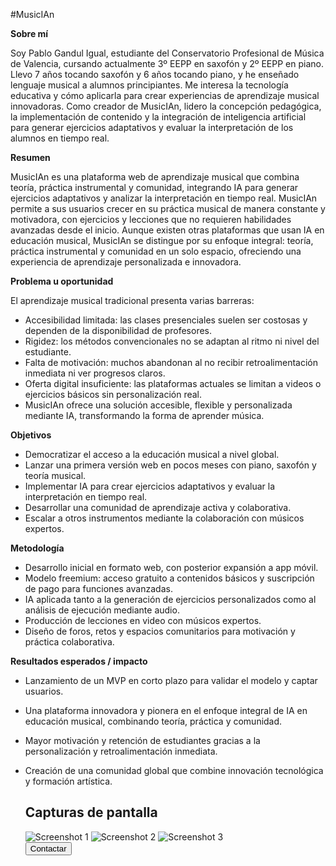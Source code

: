 #MusicIAn

**Sobre mí**

Soy Pablo Gandul Igual, estudiante del Conservatorio Profesional de Música de Valencia, cursando actualmente 3º EEPP en saxofón y 2º EEPP en piano. Llevo 7 años tocando saxofón y 6 años tocando piano, y he enseñado lenguaje musical a alumnos principiantes. Me interesa la tecnología educativa y cómo aplicarla para crear experiencias de aprendizaje musical innovadoras.
Como creador de MusicIAn, lidero la concepción pedagógica, la implementación de contenido y la integración de inteligencia artificial para generar ejercicios adaptativos y evaluar la interpretación de los alumnos en tiempo real.



**Resumen**

MusicIAn es una plataforma web de aprendizaje musical que combina teoría, práctica instrumental y comunidad, integrando IA para generar ejercicios adaptativos y analizar la interpretación en tiempo real.
MusicIAn permite a sus usuarios crecer en su práctica musical de manera constante y motivadora, con ejercicios y lecciones que no requieren habilidades avanzadas desde el inicio. Aunque existen otras plataformas que usan IA en educación musical, MusicIAn se distingue por su enfoque integral: teoría, práctica instrumental y comunidad en un solo espacio, ofreciendo una experiencia de aprendizaje personalizada e innovadora.



**Problema u oportunidad**

El aprendizaje musical tradicional presenta varias barreras:
- Accesibilidad limitada: las clases presenciales suelen ser costosas y dependen de la disponibilidad de profesores.
- Rigidez: los métodos convencionales no se adaptan al ritmo ni nivel del estudiante.
- Falta de motivación: muchos abandonan al no recibir retroalimentación inmediata ni ver progresos claros.
- Oferta digital insuficiente: las plataformas actuales se limitan a videos o ejercicios básicos sin personalización real.
- MusicIAn ofrece una solución accesible, flexible y personalizada mediante IA, transformando la forma de aprender música.



**Objetivos**

- Democratizar el acceso a la educación musical a nivel global.
- Lanzar una primera versión web en pocos meses con piano, saxofón y teoría musical.
- Implementar IA para crear ejercicios adaptativos y evaluar la interpretación en tiempo real.
- Desarrollar una comunidad de aprendizaje activa y colaborativa.
- Escalar a otros instrumentos mediante la colaboración con músicos expertos.



**Metodología**

- Desarrollo inicial en formato web, con posterior expansión a app móvil.
- Modelo freemium: acceso gratuito a contenidos básicos y suscripción de pago para funciones avanzadas.
- IA aplicada tanto a la generación de ejercicios personalizados como al análisis de ejecución mediante audio.
- Producción de lecciones en video con músicos expertos.
- Diseño de foros, retos y espacios comunitarios para motivación y práctica colaborativa.



**Resultados esperados / impacto**

- Lanzamiento de un MVP en corto plazo para validar el modelo y captar usuarios.
- Una plataforma innovadora y pionera en el enfoque integral de IA en educación musical, combinando teoría, práctica y comunidad.
- Mayor motivación y retención de estudiantes gracias a la personalización y retroalimentación inmediata.
- Creación de una comunidad global que combine innovación tecnológica y formación artística.

    </p>

    <h2>Capturas de pantalla</h2>
    <div class="screenshots">
      <!-- Cambia la URL de las imágenes por las tuyas (puedes subirlas a tu repo o usar links de Canva) -->
      <img src="https://via.placeholder.com/240x140?text=Screenshot+1" alt="Screenshot 1">
      <img src="https://via.placeholder.com/240x140?text=Screenshot+2" alt="Screenshot 2">
      <img src="https://via.placeholder.com/240x140?text=Screenshot+3" alt="Screenshot 3">
    </div>

    <div class="cta">
      <!-- Cambia el texto y el enlace por lo que necesites -->
      <button onclick="location.href='mailto:tuemail@example.com'">Contactar</button>
    </div>
  </div>
</body>
</html>
